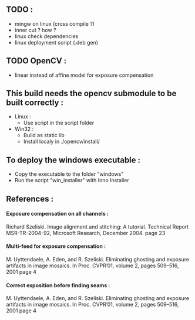 ## TODO : ##
* mingw on linux (cross compile ?)
* inner cut ? how ?
* linux check dependencies
* linux deployment script (.deb gen)

## TODO OpenCV : ##
* linear instead of affine model for exposure compensation

## This build needs the opencv submodule to be built correctly : ##
* Linux :
    * Use script in the script folder
* Win32 :
    * Build as static lib
    * Install localy in ./opencv/install/

## To deploy the windows executable : ##
* Copy the executable to the folder "windows"
* Run the script "win_installer" with Inno Installer

## References : ##
#### Exposure compensation on all channels : ####
Richard Szeliski. Image alignment and stitching: A tutorial. Technical Report MSR-TR-2004-92, Microsoft Research, December 2004.
page 23

#### Multi-feed for exposure compensation : ####
M. Uyttendaele, A. Eden, and R. Szeliski. Eliminating ghosting and exposure artifacts in image mosaics. In Proc. CVPR’01, volume 2, pages 509–516, 2001
page 4

#### Correct exposition before finding seams : ####
M. Uyttendaele, A. Eden, and R. Szeliski. Eliminating ghosting and exposure artifacts in image mosaics. In Proc. CVPR’01, volume 2, pages 509–516, 2001
page 4

